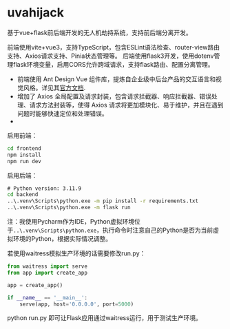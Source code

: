 # uvahijack
基于vue+flask前后端开发的无人机劫持系统，支持前后端分离开发。

前端使用vite+vue3，支持TypeScript，包含ESLint语法检查、router-view路由支持、Axios请求支持、Pinia状态管理等。
后端使用flask3开发，使用dotenv管理flask环境变量，启用CORS允许跨域请求，支持flask路由、配置分离管理。

- 前端使用 Ant Design Vue 组件库，提炼自企业级中后台产品的交互语言和视觉风格。详见其[官方文档](https://www.antdv.com/docs/vue/introduce-cn).
- 增加了 Axios 全局配置及请求封装，包含请求拦截器、响应拦截器、错误处理、请求方法封装等，使得 Axios 请求将更加模块化、易于维护，并且在遇到问题时能够快速定位和处理错误。
- 

启用前端：
```cmd
cd frontend
npm install
npm run dev
```
启用后端：
```cmd
# Python version: 3.11.9
cd backend
..\.venv\Scripts\python.exe -m pip install -r requirements.txt
..\.venv\Scripts\python.exe -m flask run
```
注：我使用Pycharm作为IDE，Python虚拟环境位于`..\.venv\Scripts\python.exe`，执行命令时注意自己的Python是否为当前虚拟环境的Python，根据实际情况调整。

若使用waitress模拟生产环境的话需要修改run.py：
```python
from waitress import serve
from app import create_app

app = create_app()

if __name__ == '__main__':
    serve(app, host='0.0.0.0', port=5000)
```
python run.py 即可让Flask应用通过waitress运行，用于测试生产环境。

